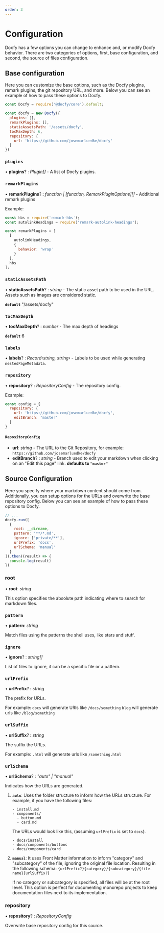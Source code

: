 ```yaml
---
order: 3
---
```


# Configuration

Docfy has a few options you can change to enhance and, or modify Docfy behavior. There are two categories of options, first, base configuration, and second, the source of files configuration.

## Base configuration

Here you can customize the base options, such as the Docfy plugins, remark plugins, the git repository URL, and more.
Below you can see an example of how to pass these options to Docfy.

```js
const Docfy = require('@docfy/core').default;

const docfy = new Docfy({
  plugins: [],
  remarkPlugins: [],
  staticAssetsPath: '/assets/docfy',
  tocMaxDepth: 6,
  repository: {
    url: 'https://github.com/josemarluedke/docfy'
  }
})
```

### `plugins`

• **plugins**? : *Plugin[]* - A list of Docfy plugins.

### `remarkPlugins`

• **remarkPlugins**? : *function | [function, RemarkPluginOptions][]* - Additional remark plugins

Example:

```js
const hbs = require('remark-hbs');
const autolinkHeadings = require('remark-autolink-headings');

const remarkPlugins = [
  [
    autolinkHeadings,
    {
      behavior: 'wrap'
    }
  ],
  hbs
];
```

### `staticAssetsPath`

• **staticAssetsPath**? : *string* - The static asset path to be used in the URL. Assets such as images are considered static.

**`default`** "/assets/docfy"


### `tocMaxDepth`

• **tocMaxDepth**? : *number* - The max depth of headings

**`default`** 6


### `labels`

• **labels**? : *Record‹string, string›* - Labels to be used while generating `nestedPageMetadata`.

### `repository`

• **repository**? : *RepositoryConfig* - The repository config.

Example:

```js
const config = {
  repository: {
    url: 'https://github.com/josemarluedke/docfy',
    editBranch: 'master'
  }
}
```

#### `RepositoryConfig`

- **url**: *string* - The URL to the Git Repository, for example: `https://github.com/josemarluedke/docfy`
- **editBranch**? : *string* - Branch used to edit your markdown when clicking
  on an "Edit this page" link. **defaults to `"master"`**

## Source Configuration

Here you specify where your markdown content should come from. Additionally, you can setup options for the URLs and overwrite the base repository config.
Below you can see an example of how to pass these options to Docfy.

```js
// ...
docfy.run([
  {
    root: __dirname,
    pattern: '**/*.md',
    ignore: ['private/**'],
    urlPrefix: 'docs',
    urlSchema: 'manual'
  }
]).then((result) => {
  console.log(result)
})
```

###  root

• **root**: *string*

This option specifies the absolute path indicating where to search for markdown files.

### `pattern`

• **pattern**: *string*

Match files using the patterns the shell uses, like stars and stuff.

### `ignore`

• **ignore**? : *string[]*

List of files to ignore, it can be a specific file or a pattern.

### `urlPrefix`

• **urlPrefix**? : *string*

The prefix for URLs.

For example:
`docs` will generate URls like `/docs/something`
`blog` will generate urls like `/blog/something`

### `urlSuffix`

• **urlSuffix**? : *string*

The suffix the URLs.

For example:
`.html` will generate urls like `/something.html`

### `urlSchema`

• **urlSchema**? : *"auto" | "manual"*

Indicates how the URLs are generated.

1. **`auto`**: Uses the folder structure to inform how the URLs structure.
   For example, if you have the following files:
   ```
   - install.md
   - components/
     - button.md
     - card.md
   ```
   The URLs would look like this, (assuming `urlPrefix` is set to `docs`).
   ```
   - docs/install
   - docs/components/buttons
   - docs/components/card
   ```

2. **`manual`**: It uses Front Matter information to inform "category" and
   "subcategory" of the file, ignoring the original file location.
   Resulting in the following schema: `{urlPrefix?}{category}/{subcategory}/{file-name}{urlSuffix?}`

   If no category or subcategory is specified, all files will be at the root level. This option is perfect for documenting monorepo projects to keep
   documentation files next to its implementation.

###  repository

• **repository**? : *RepositoryConfig*

Overwrite base repository config for this source.

